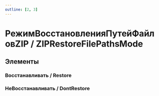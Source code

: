 ```yaml
---
outline: [2, 3]
---
```


# РежимВосстановленияПутейФайловZIP / ZIPRestoreFilePathsMode


## Элементы


### Восстанавливать / Restore


### НеВосстанавливать / DontRestore


